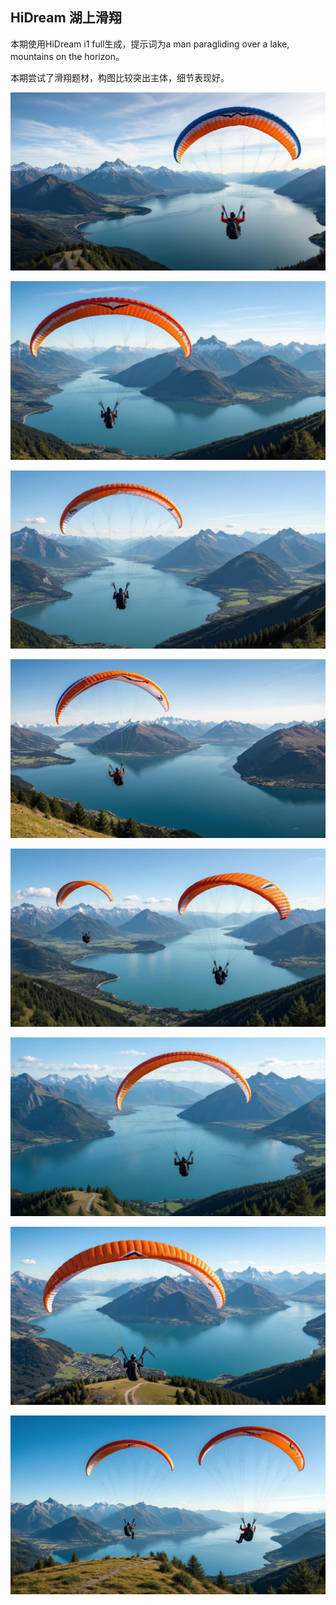 ## HiDream 湖上滑翔

本期使用HiDream i1 full生成，提示词为a man paragliding over a lake, mountains on the horizon。

本期尝试了滑翔题材，构图比较突出主体，细节表现好。

![ComfyUI_00021_.jpg](https://github.com/Willian7004/media-blog/blob/main/files/202505/2025051804/ComfyUI_00021_.jpg?raw=true)

![ComfyUI_00022_.jpg](https://github.com/Willian7004/media-blog/blob/main/files/202505/2025051804/ComfyUI_00022_.jpg?raw=true)

![ComfyUI_00024_.jpg](https://github.com/Willian7004/media-blog/blob/main/files/202505/2025051804/ComfyUI_00024_.jpg?raw=true)

![ComfyUI_00025_.jpg](https://github.com/Willian7004/media-blog/blob/main/files/202505/2025051804/ComfyUI_00025_.jpg?raw=true)

![ComfyUI_00026_.jpg](https://github.com/Willian7004/media-blog/blob/main/files/202505/2025051804/ComfyUI_00026_.jpg?raw=true)

![ComfyUI_00027_.jpg](https://github.com/Willian7004/media-blog/blob/main/files/202505/2025051804/ComfyUI_00027_.jpg?raw=true)

![ComfyUI_00028_.jpg](https://github.com/Willian7004/media-blog/blob/main/files/202505/2025051804/ComfyUI_00028_.jpg?raw=true)

![ComfyUI_00030_.jpg](https://github.com/Willian7004/media-blog/blob/main/files/202505/2025051804/ComfyUI_00030_.jpg?raw=true)